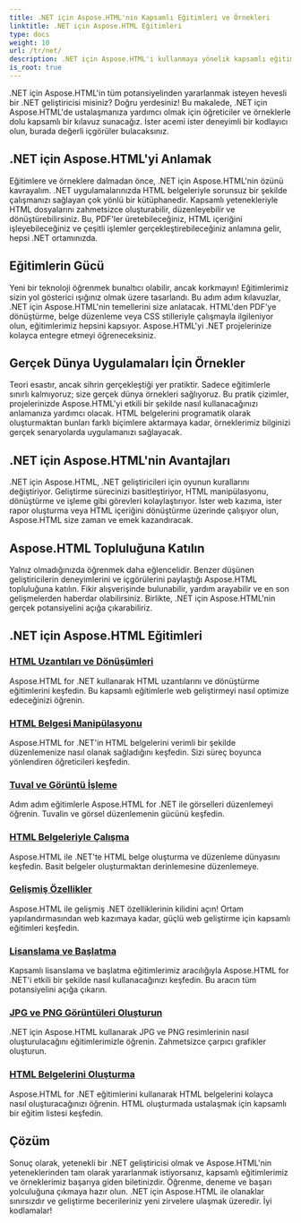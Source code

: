 ```yaml
---
title: .NET için Aspose.HTML'nin Kapsamlı Eğitimleri ve Örnekleri
linktitle: .NET için Aspose.HTML Eğitimleri
type: docs
weight: 10
url: /tr/net/
description: .NET için Aspose.HTML'i kullanmaya yönelik kapsamlı eğitimleri ve örnekleri keşfedin. .NET geliştirme becerilerinizi geliştirmek için Aspose.HTML'in gücünü serbest bırakın.
is_root: true
---
```


.NET için Aspose.HTML'in tüm potansiyelinden yararlanmak isteyen hevesli bir .NET geliştiricisi misiniz? Doğru yerdesiniz! Bu makalede, .NET için Aspose.HTML'de ustalaşmanıza yardımcı olmak için öğreticiler ve örneklerle dolu kapsamlı bir kılavuz sunacağız. İster acemi ister deneyimli bir kodlayıcı olun, burada değerli içgörüler bulacaksınız.

## .NET için Aspose.HTML'yi Anlamak

Eğitimlere ve örneklere dalmadan önce, .NET için Aspose.HTML'nin özünü kavrayalım. .NET uygulamalarınızda HTML belgeleriyle sorunsuz bir şekilde çalışmanızı sağlayan çok yönlü bir kütüphanedir. Kapsamlı yetenekleriyle HTML dosyalarını zahmetsizce oluşturabilir, düzenleyebilir ve dönüştürebilirsiniz. Bu, PDF'ler üretebileceğiniz, HTML içeriğini işleyebileceğiniz ve çeşitli işlemler gerçekleştirebileceğiniz anlamına gelir, hepsi .NET ortamınızda.

## Eğitimlerin Gücü

Yeni bir teknoloji öğrenmek bunaltıcı olabilir, ancak korkmayın! Eğitimlerimiz sizin yol gösterici ışığınız olmak üzere tasarlandı. Bu adım adım kılavuzlar, .NET için Aspose.HTML'nin temellerini size anlatacak. HTML'den PDF'ye dönüştürme, belge düzenleme veya CSS stilleriyle çalışmayla ilgileniyor olun, eğitimlerimiz hepsini kapsıyor. Aspose.HTML'yi .NET projelerinize kolayca entegre etmeyi öğreneceksiniz.

## Gerçek Dünya Uygulamaları İçin Örnekler

Teori esastır, ancak sihrin gerçekleştiği yer pratiktir. Sadece eğitimlerle sınırlı kalmıyoruz; size gerçek dünya örnekleri sağlıyoruz. Bu pratik çizimler, projelerinizde Aspose.HTML'yi etkili bir şekilde nasıl kullanacağınızı anlamanıza yardımcı olacak. HTML belgelerini programatik olarak oluşturmaktan bunları farklı biçimlere aktarmaya kadar, örneklerimiz bilginizi gerçek senaryolarda uygulamanızı sağlayacak.

## .NET için Aspose.HTML'nin Avantajları

.NET için Aspose.HTML, .NET geliştiricileri için oyunun kurallarını değiştiriyor. Geliştirme sürecinizi basitleştiriyor, HTML manipülasyonu, dönüştürme ve işleme gibi görevleri kolaylaştırıyor. İster web kazıma, ister rapor oluşturma veya HTML içeriğini dönüştürme üzerinde çalışıyor olun, Aspose.HTML size zaman ve emek kazandıracak.

## Aspose.HTML Topluluğuna Katılın

Yalnız olmadığınızda öğrenmek daha eğlencelidir. Benzer düşünen geliştiricilerin deneyimlerini ve içgörülerini paylaştığı Aspose.HTML topluluğuna katılın. Fikir alışverişinde bulunabilir, yardım arayabilir ve en son gelişmelerden haberdar olabilirsiniz. Birlikte, .NET için Aspose.HTML'nin gerçek potansiyelini açığa çıkarabiliriz.

## .NET için Aspose.HTML Eğitimleri

### [HTML Uzantıları ve Dönüşümleri](./html-extensions-and-conversions/)
Aspose.HTML for .NET kullanarak HTML uzantılarını ve dönüştürme eğitimlerini keşfedin. Bu kapsamlı eğitimlerle web geliştirmeyi nasıl optimize edeceğinizi öğrenin.
### [HTML Belgesi Manipülasyonu](./html-document-manipulation/)
Aspose.HTML for .NET'in HTML belgelerini verimli bir şekilde düzenlemenize nasıl olanak sağladığını keşfedin. Sizi süreç boyunca yönlendiren öğreticileri keşfedin.
### [Tuval ve Görüntü İşleme](./canvas-and-image-manipulation/)
Adım adım eğitimlerle Aspose.HTML for .NET ile görselleri düzenlemeyi öğrenin. Tuvalin ve görsel düzenlemenin gücünü keşfedin.
### [HTML Belgeleriyle Çalışma](./working-with-html-documents/)
Aspose.HTML ile .NET'te HTML belge oluşturma ve düzenleme dünyasını keşfedin. Basit belgeler oluşturmaktan derinlemesine düzenlemeye.
### [Gelişmiş Özellikler](./advanced-features/)
Aspose.HTML ile gelişmiş .NET özelliklerinin kilidini açın! Ortam yapılandırmasından web kazımaya kadar, güçlü web geliştirme için kapsamlı eğitimleri keşfedin.
### [Lisanslama ve Başlatma](./licensing-and-initialization/)
Kapsamlı lisanslama ve başlatma eğitimlerimiz aracılığıyla Aspose.HTML for .NET'i etkili bir şekilde nasıl kullanacağınızı keşfedin. Bu aracın tüm potansiyelini açığa çıkarın.
### [JPG ve PNG Görüntüleri Oluşturun](./generate-jpg-and-png-images/)
.NET için Aspose.HTML kullanarak JPG ve PNG resimlerinin nasıl oluşturulacağını eğitimlerimizle öğrenin. Zahmetsizce çarpıcı grafikler oluşturun.
### [HTML Belgelerini Oluşturma](./rendering-html-documents/)
Aspose.HTML for .NET eğitimlerini kullanarak HTML belgelerini kolayca nasıl oluşturacağınızı öğrenin. HTML oluşturmada ustalaşmak için kapsamlı bir eğitim listesi keşfedin.

## Çözüm
Sonuç olarak, yetenekli bir .NET geliştiricisi olmak ve Aspose.HTML'nin yeteneklerinden tam olarak yararlanmak istiyorsanız, kapsamlı eğitimlerimiz ve örneklerimiz başarıya giden biletinizdir. Öğrenme, deneme ve başarı yolculuğuna çıkmaya hazır olun. .NET için Aspose.HTML ile olanaklar sınırsızdır ve geliştirme becerileriniz yeni zirvelere ulaşmak üzeredir. İyi kodlamalar!